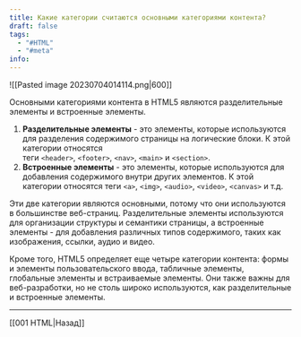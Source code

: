 ```yaml
---
title: Какие категории считаются основными категориями контента?
draft: false
tags:
  - "#HTML"
  - "#meta"
info:
---
```

![[Pasted image 20230704014114.png|600]]

Основными категориями контента в HTML5 являются разделительные элементы и встроенные элементы.

1. **Разделительные элементы** - это элементы, которые используются для разделения содержимого страницы на логические блоки. К этой категории относятся теги `<header>`, `<footer>`, `<nav>`, `<main>` и `<section>`.
2. **Встроенные элементы** - это элементы, которые используются для добавления содержимого внутри других элементов. К этой категории относятся теги `<a>`, `<img>`, `<audio>`, `<video>`, `<canvas>` и т.д.

Эти две категории являются основными, потому что они используются в большинстве веб-страниц. Разделительные элементы используются для организации структуры и семантики страницы, а встроенные элементы - для добавления различных типов содержимого, таких как изображения, ссылки, аудио и видео.

Кроме того, HTML5 определяет еще четыре категории контента: формы и элементы пользовательского ввода, табличные элементы, глобальные элементы и встраиваемые элементы. Они также важны для веб-разработки, но не столь широко используются, как разделительные и встроенные элементы.

---

[[001 HTML|Назад]]
